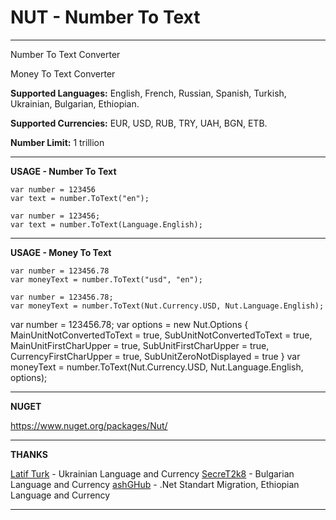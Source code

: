 # NUT - Number To Text

---

Number To Text Converter

Money To Text Converter

**Supported Languages:** English, French, Russian, Spanish, Turkish, Ukrainian, Bulgarian, Ethiopian.

**Supported Currencies:** EUR, USD, RUB, TRY, UAH, BGN, ETB.

**Number Limit:** 1 trillion

---

**USAGE - Number To Text**

    var number = 123456
    var text = number.ToText("en");

    var number = 123456;
    var text = number.ToText(Language.English);

---

**USAGE - Money To Text**

    var number = 123456.78
    var moneyText = number.ToText("usd", "en");

    var number = 123456.78;
    var moneyText = number.ToText(Nut.Currency.USD, Nut.Language.English);

var number = 123456.78;
var options = new Nut.Options {
MainUnitNotConvertedToText = true,
SubUnitNotConvertedToText = true,
MainUnitFirstCharUpper = true,
SubUnitFirstCharUpper = true,
CurrencyFirstCharUpper = true,
SubUnitZeroNotDisplayed = true
}
var moneyText = number.ToText(Nut.Currency.USD, Nut.Language.English, options);

---

**NUGET**

<https://www.nuget.org/packages/Nut/>

---

**THANKS**

[Latif Turk](https://github.com/Latif07) - Ukrainian Language and Currency
[SecreT2k8](https://github.com/SecreT2k8) - Bulgarian Language and Currency
[ashGHub](https://github.com/ashGHub) - .Net Standart Migration, Ethiopian Language and Currency

---
